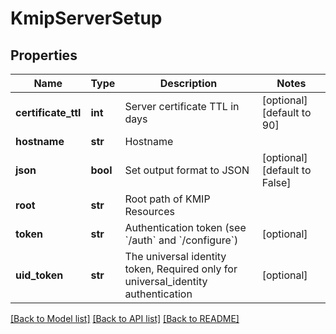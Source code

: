 # KmipServerSetup

## Properties
Name | Type | Description | Notes
------------ | ------------- | ------------- | -------------
**certificate_ttl** | **int** | Server certificate TTL in days | [optional] [default to 90]
**hostname** | **str** | Hostname | 
**json** | **bool** | Set output format to JSON | [optional] [default to False]
**root** | **str** | Root path of KMIP Resources | 
**token** | **str** | Authentication token (see &#x60;/auth&#x60; and &#x60;/configure&#x60;) | [optional] 
**uid_token** | **str** | The universal identity token, Required only for universal_identity authentication | [optional] 

[[Back to Model list]](../README.md#documentation-for-models) [[Back to API list]](../README.md#documentation-for-api-endpoints) [[Back to README]](../README.md)


